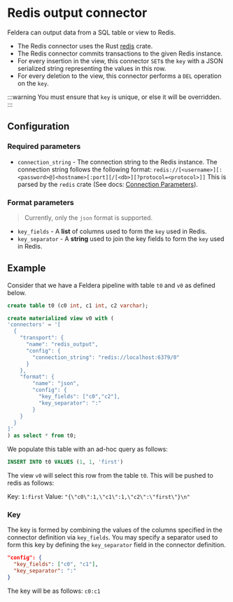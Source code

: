 # Redis output connector

Feldera can output data from a SQL table or view to Redis.

- The Redis connector uses the Rust [redis](https://docs.rs/redis/latest/redis/)
  crate.
- The Redis connector commits transactions to the given Redis instance.
- For every insertion in the view, this connector `SET`s the `key` with
  a JSON serialized string representing the values in this row.
- For every deletion to the view, this connector performs a `DEL` operation
  on the `key`.

:::warning
You must ensure that `key` is unique, or else it will be overridden.
:::

## Configuration

### Required parameters

* `connection_string` - The connection string to the Redis instance.
  The connection string follows the following format:
  `redis://[<username>][:<password>@]<hostname>[:port][/[<db>][?protocol=<protocol>]]`
  This is parsed by the `redis` crate
  (See docs: [Connection Parameters](https://docs.rs/redis/latest/redis/#connection-parameters)).

### Format parameters

> Currently, only the `json` format is supported.

* `key_fields` - A **list** of columns used to form the `key` used in Redis.
* `key_separator` - A **string** used to join the key fields to form the `key`
  used in Redis.

## Example

Consider that we have a Feldera pipeline with table `t0` and `v0` as defined
below.

```sql
create table t0 (c0 int, c1 int, c2 varchar);

create materialized view v0 with (
'connectors' = '[
  {
    "transport": {
      "name": "redis_output",
      "config": {
        "connection_string": "redis://localhost:6379/0"
      }
    },
    "format": {
        "name": "json",
        "config": {
          "key_fields": ["c0","c2"],
          "key_separator": ":"
        }
    }
  }
]'
) as select * from t0;
```

We populate this table with an ad-hoc query as follows:

```sql
INSERT INTO t0 VALUES (1, 1, 'first')
```

The view `v0` will select this row from the table `t0`. This will be pushed to
redis as follows:

Key: `1:first`
Value: `"{\"c0\":1,\"c1\":1,\"c2\":\"first\"}\n"`

### Key

The key is formed by combining the values of the columns specified in the
connector definition via `key_fields`. You may specify a separator used to
form this key by defining the `key_separator` field in the connector definition.

```json
"config": {
  "key_fields": ["c0", "c1"],
  "key_separator": ":"
}
```

The key will be as follows: `c0:c1`

